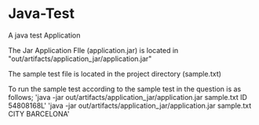 # Java-Test

A java test Application

The Jar Application FIle (application.jar) is located in "out/artifacts/application_jar/application.jar"

The sample test file is located in the project directory (sample.txt) 

To run the sample test according to the sample test in the question is as follows;
'java -jar out/artifacts/application_jar/application.jar sample.txt ID 54808168L'
'java -jar out/artifacts/application_jar/application.jar sample.txt CITY BARCELONA'



